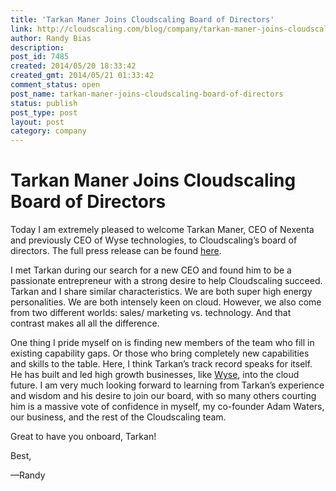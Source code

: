 ```yaml
---
title: 'Tarkan Maner Joins Cloudscaling Board of Directors'
link: http://cloudscaling.com/blog/company/tarkan-maner-joins-cloudscaling-board-of-directors/
author: Randy Bias
description: 
post_id: 7485
created: 2014/05/20 18:33:42
created_gmt: 2014/05/21 01:33:42
comment_status: open
post_name: tarkan-maner-joins-cloudscaling-board-of-directors
status: publish
post_type: post
layout: post
category: company
---
```


# Tarkan Maner Joins Cloudscaling Board of Directors

Today I am extremely pleased to welcome Tarkan Maner, CEO of Nexenta and previously CEO of Wyse technologies, to Cloudscaling’s board of directors. The full press release can be found [here](http://tickerreport.com/press-releases/219190/nexenta-ceo-tarkan-maner-joins-cloudscaling-board-of-directors/).

I met Tarkan during our search for a new CEO and found him to be a passionate entrepreneur with a strong desire to help Cloudscaling succeed. Tarkan and I share similar characteristics. We are both super high energy personalities. We are both intensely keen on cloud. However, we also come from two different worlds: sales/ marketing vs. technology. And that contrast makes all all the difference.

One thing I pride myself on is finding new members of the team who fill in existing capability gaps. Or those who bring completely new capabilities and skills to the table. Here, I think Tarkan’s track record speaks for itself. He has built and led high growth businesses, like [Wyse](http://www.dell.com/learn/us/en/uscorp1/secure/2012-05-25-dell-acquisitions-wyse), into the cloud future. I am very much looking forward to learning from Tarkan’s experience and wisdom and his desire to join our board, with so many others courting him is a massive vote of confidence in myself, my co-founder Adam Waters, our business, and the rest of the Cloudscaling team.

Great to have you onboard, Tarkan!

Best,

—Randy